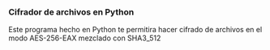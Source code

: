### Cifrador de archivos en Python
Este programa hecho en Python te permitira hacer cifrado de archivos en el modo AES-256-EAX mezclado con SHA3_512
